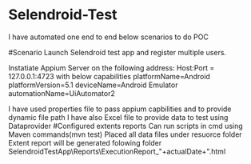 # Selendroid-Test
I have automated one end to end below scenarios to do POC

#Scenario
Launch Selendroid test app and register multiple users.


Instatiate Appium Server on the following address: Host:Port = 127.0.0.1:4723
with below capabilities
platformName=Android
platformVersion=5.1
deviceName=Android Emulator
automationName=UiAutomator2


I have used properties file to pass appium capbilities and to provide dynamic file path
I have also Excel file to provide data to test using Dataprovider
#Configured extents reports
Can run scripts in cmd using Maven commands(mvn test)
Placed all data files under resuorce folder
Extent report will be generated folowing folder SelendroidTestApp\Reports\ExecutionReport_"+actualDate+".html
